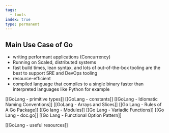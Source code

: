 ```yaml
---
tags:
  - tools
index: true
type: permanent
---
```

## Main Use Case of Go

- writing performant applications (Concurrency)
- Running on Scaled, distributed systems
- fast build times, lean syntax, and lots of out-of-the-box tooling are the best to support SRE and DevOps tooling
- resource-efficient  
- compiled language that compiles to a single binary faster than interpreted languages like Python for example

[[GoLang - primitive types]]
[[GoLang - constants]]
[[GoLang - Idiomatic Naming Conventions]]
[[GoLang - Arrays and Slices]]
[[Go Lang - Rules of A Go Package]]
[[Go lang - Modules]]
[[Go Lang - Variadic Functions]]
[[Go Lang - doc.go]]
[[Go Lang - Functional Option Pattern]]

[[GoLang - useful resources]]

